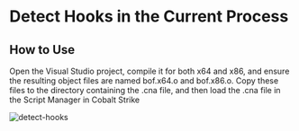 # Detect Hooks in the Current Process



## How to Use

Open the Visual Studio project, compile it for both x64 and x86, and ensure the resulting object files are named bof.x64.o and bof.x86.o. Copy these files to the directory containing the .cna file, and then load the .cna file in the Script Manager in Cobalt Strike


![detect-hooks](https://github.com/user-attachments/assets/03585fba-7cdc-4384-b111-9a03ec03abcd)
